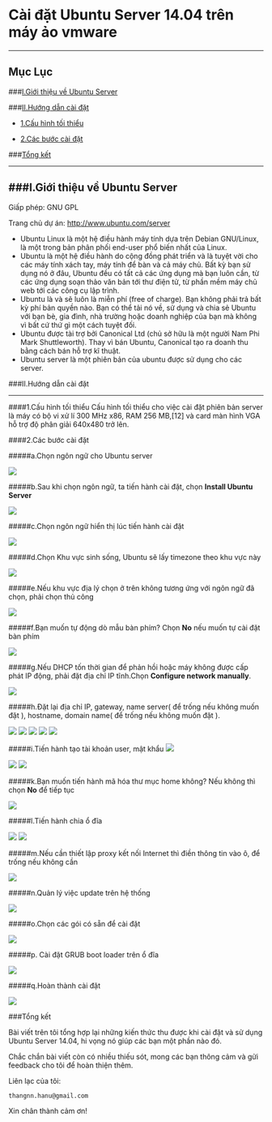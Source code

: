 # Cài đặt Ubuntu Server 14.04 trên máy ảo vmware
----
## Mục Lục

###[I.Giới thiệu về Ubuntu Server](#gioi-thieu)

###[II.Hướng dẫn cài đặt](#cai-dat)

* [1.Cấu hình tối thiểu](#cau-hinh)

* [2.Các bước cài đặt](#cai-dat2)

###[Tổng kết](#tong-ket)

----


###<a name="gioi-thieu"></a>I.Giới thiệu về Ubuntu Server
----
Giấp phép: GNU GPL

Trang chủ dự án: http://www.ubuntu.com/server
  <ul>
  <li>Ubuntu Linux là một hệ điều hành máy tính dựa trên Debian GNU/Linux, là một trong bản phân phối end-user phổ biến nhất của Linux.</li>
  <li>Ubuntu là một hệ điều hành do cộng đồng phát triển và là tuyệt vời cho các máy tính xách tay, máy tính để bàn và cả máy chủ. Bất kỳ bạn sử dụng nó ở đâu, Ubuntu đều có tất cả các ứng dụng mà bạn luôn cần, từ các ứng dụng soạn thảo văn bản tới thư điện tử, từ phần mềm máy chủ web tới các công cụ lập trình.</li>
  <li>Ubuntu là và sẽ luôn là miễn phí (free of charge). Bạn không phải trả bất kỳ phí bản quyền nào. Bạn có thể tải nó về, sử dụng và chia sẻ Ubuntu với bạn bè, gia đình, nhà trường hoặc doanh nghiệp của bạn mà không vì bất cứ thứ gì một cách tuyệt đối.</li>
  <li>Ubuntu được tài trợ bởi Canonical Ltd (chủ sở hữu là một người Nam Phi Mark Shuttleworth). Thay vì bán Ubuntu, Canonical tạo ra doanh thu bằng cách bán hỗ trợ kĩ thuật. </li>
  <li>Ubuntu server là một phiên bản của ubuntu được sử dụng cho các server.</li>
  </ul>
  
  
###<a name="cai-dat"></a>II.Hướng dẫn cài đặt

----
####<a name="cau-hinh"></a>1.Cấu hình tối thiểu
Cấu hình tối thiểu cho việc cài đặt phiên bản server là máy có bộ vi xử lí 300 MHz x86, RAM 256 MB,[12] và card màn hình VGA hỗ trợ độ phân giải 640x480 trở lên.

####<a name="cai-dat2"></a>2.Các bước cài đặt

#####a.Chọn ngôn ngữ cho Ubuntu server

<img src="https://cloud.githubusercontent.com/assets/16606859/14824519/87b7462c-0c00-11e6-817c-5ec5ce6501b3.png">

#####b.Sau khi chọn ngôn ngữ, ta tiến hành cài đặt, chọn **Install Ubuntu Server**

<img src="https://cloud.githubusercontent.com/assets/16606859/14824578/c2825594-0c00-11e6-8500-e606af1e0b84.png">

#####c.Chọn ngôn ngữ hiển thị lúc tiến hành cài đặt

<img src ="https://cloud.githubusercontent.com/assets/16606859/14824579/c38a9230-0c00-11e6-933d-b15369756fa5.png">

#####d.Chọn Khu vực sinh sống, Ubuntu sẽ lấy timezone theo khu vực này

<img src="https://cloud.githubusercontent.com/assets/16606859/14824581/c44b7892-0c00-11e6-8394-a09e8b284fac.png">

#####e.Nếu khu vực địa lý chọn ở trên không tương ứng với ngôn ngữ đã chọn, phải chọn thủ công

<img src="https://cloud.githubusercontent.com/assets/16606859/14824590/c8195386-0c00-11e6-8634-3ac98119bc25.png">

#####f.Bạn muốn tự động dò mẫu bàn phím? Chọn **No** nếu muốn tự cài đặt bàn phím

<img src ="https://cloud.githubusercontent.com/assets/16606859/14824591/c8396d60-0c00-11e6-800e-f9edda6b33b7.png">

#####g.Nếu DHCP tốn thời gian để phản hồi hoặc máy không được cấp phát IP động, phải đặt địa chỉ IP tĩnh.Chọn **Configure network manually**.

<img src="https://cloud.githubusercontent.com/assets/16606859/14824595/c8642aaa-0c00-11e6-989d-68137b75f8db.png">

#####h.Đặt lại địa chỉ IP, gateway, name server( để trống nếu không muốn đặt ), hostname, domain name( để trống nếu không muốn đặt ).

<img src="https://cloud.githubusercontent.com/assets/16606859/14824594/c86288a8-0c00-11e6-9961-2b6c88c1fd63.png">

<img src="https://cloud.githubusercontent.com/assets/16606859/14824596/c8645412-0c00-11e6-857e-aee9cf10ce3a.png">

<img src="https://cloud.githubusercontent.com/assets/16606859/14824593/c861f154-0c00-11e6-9eeb-08e43bf29d66.png">

<img src="https://cloud.githubusercontent.com/assets/16606859/14824597/c868d546-0c00-11e6-9569-7b216b388237.png">

<img src="https://cloud.githubusercontent.com/assets/16606859/14824598/c87cc286-0c00-11e6-9c2b-b1694ed3d906.png">

#####i.Tiến hành tạo tài khoản user, mật khẩu 
<img src="https://cloud.githubusercontent.com/assets/16606859/14824599/c89173ac-0c00-11e6-8ede-ec0c47f97180.png">

<img src="https://cloud.githubusercontent.com/assets/16606859/14824600/c892b47e-0c00-11e6-992b-6b403ff345ed.png">

<img src="https://cloud.githubusercontent.com/assets/16606859/14824603/c8960a34-0c00-11e6-8bab-6cd4dd519c9f.png">

#####k.Bạn muốn tiến hành mã hóa thư mục home không? Nếu không thì chọn **No** để tiếp tục

<img src="https://cloud.githubusercontent.com/assets/16606859/14824601/c89424ee-0c00-11e6-9403-290cea6d93db.png">

#####l.Tiến hành chia ổ đĩa 

<img src="https://cloud.githubusercontent.com/assets/16606859/14824617/c90e3bd0-0c00-11e6-9676-f3e36643fffb.png">

<img src="https://cloud.githubusercontent.com/assets/16606859/14824618/c92a4fd2-0c00-11e6-91d8-af1155c454b4.png">

#####m.Nếu cần thiết lập proxy kết nối Internet thì điền thông tin vào ô, để trống nếu không cần

<img src="https://cloud.githubusercontent.com/assets/16606859/14824619/c92deb56-0c00-11e6-9d06-4d086eea6d9b.png">

#####n.Quản lý việc update trên hệ thống

<img src="https://cloud.githubusercontent.com/assets/16606859/14824620/c92eda98-0c00-11e6-86ad-b7ab61f4442d.png">

#####o.Chọn các gói có sẵn để cài đặt

<img src="https://cloud.githubusercontent.com/assets/16606859/14824621/c93102b4-0c00-11e6-93e6-e1b831d4a4d3.png">

#####p. Cài đặt GRUB boot loader trên ổ đĩa

<img src="https://cloud.githubusercontent.com/assets/16606859/14824622/c934bc56-0c00-11e6-881f-4d50d8241622.png">

#####q.Hoàn thành cài đặt

<img src="https://cloud.githubusercontent.com/assets/16606859/14824624/c93e590a-0c00-11e6-8592-da20e6968379.png">

###<a name ="tong-ket"></a>Tổng kết

Bài viết trên tôi tổng hợp lại những kiến thức thu được khi cài đặt và sử dụng Ubuntu Server 14.04, hi vọng nó giúp các bạn một phần nào đó.

Chắc chắn bài viết còn có nhiều thiếu sót, mong các bạn thông cảm và gửi feedback cho tôi để hoàn thiện thêm.

Liên lạc của tôi:

`thangnn.hanu@gmail.com`

Xin chân thành cảm ơn!
